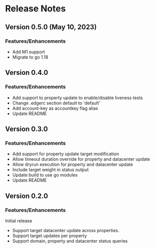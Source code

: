 # Release Notes

## Version 0.5.0 (May 10, 2023)

### Features/Enhancements

* Add M1 support
* Migrate to go 1.18

## Version 0.4.0

### Features/Enhancements

* Add support to property update to enable/disable liveness tests
* Change .edgerc section default to 'default'
* Add account-key as accountkey flag alias
* Update README

## Version 0.3.0 

### Features/Enhancements

* Add support for property update target modification
* Allow timeout duration override for property and datacenter update
* Allow dryrun execution for property and datacenter update
* Include target weight in status output
* Update build to use go modules
* Update README

## Version 0.2.0

### Features/Enhancements

Initial release

* Support target datacenter update across properties.
* Support target updates per property
* Support domain, property and datacenter status queries

